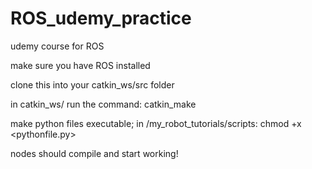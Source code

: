 # ROS_udemy_practice
udemy course for  ROS

make sure you have ROS installed

clone this into your catkin_ws/src folder

in catkin_ws/ run the command: catkin_make

make python files executable; in /my_robot_tutorials/scripts: chmod +x <pythonfile.py>


nodes should compile and start working!


